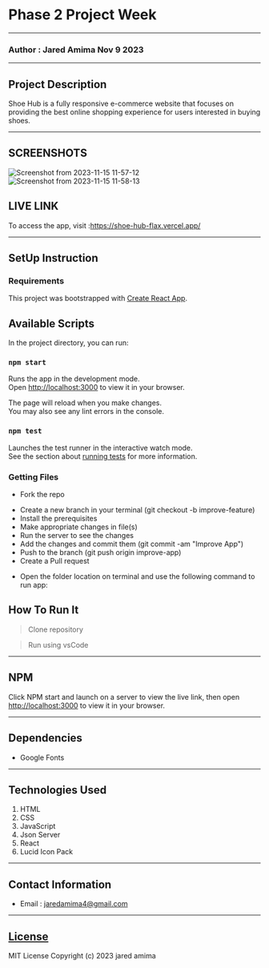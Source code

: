 # Phase 2 Project Week

*****
### Author : Jared Amima Nov 9 2023
****
## Project Description
Shoe Hub is a fully responsive e-commerce website that focuses on providing the best online shopping experience for users interested in buying shoes.


******

## SCREENSHOTS
![Screenshot from 2023-11-15 11-57-12](https://github.com/M-M-Coders/Shoe-hub/assets/144310680/dcb3fb33-ef54-48c1-89b9-772cc5858b2b)
![Screenshot from 2023-11-15 11-58-13](https://github.com/M-M-Coders/Shoe-hub/assets/144310680/20102cb0-e6df-4dc6-a302-3d837bd43ec9)

## LIVE LINK

To access the app, visit :https://shoe-hub-flax.vercel.app/



********
## SetUp Instruction
### Requirements
This project was bootstrapped with [Create React App](https://github.com/facebook/create-react-app).

## Available Scripts

In the project directory, you can run:

### `npm start`

Runs the app in the development mode.\
Open [http://localhost:3000](http://localhost:3000) to view it in your browser.

The page will reload when you make changes.\
You may also see any lint errors in the console.

### `npm test`

Launches the test runner in the interactive watch mode.\
See the section about [running tests](https://facebook.github.io/create-react-app/docs/running-tests) for more information.


### Getting Files
* Fork the repo
- Create a new branch in your terminal (git checkout -b improve-feature)
- Install the prerequisites
- Make appropriate changes in file(s)
- Run the server to see the changes
- Add the changes and commit them (git commit -am "Improve App")
- Push to the branch (git push origin improve-app)
- Create a Pull request
* Open the folder location on terminal and use the following command to run app:

## How To Run It
>  Clone repository

> Run using vsCode
*****
## NPM 
Click NPM start and launch on a server to view the live link, then open [http://localhost:3000](http://localhost:3000) to view it in your browser.

*****
## Dependencies
- Google Fonts

*****
## Technologies Used
1. HTML
2. CSS
3. JavaScript
4. Json Server
5. React
6. Lucid Icon Pack

*****
## Contact Information
* Email : jaredamima4@gmail.com

*****
## [License](LICENSE)
MIT License
Copyright (c) 2023 jared amima